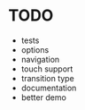 # TODO

* tests
* options
* navigation
* touch support
* transition type
* documentation
* better demo
